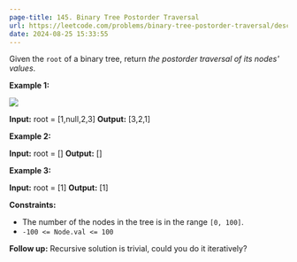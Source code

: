 ```yaml
---
page-title: 145. Binary Tree Postorder Traversal
url: https://leetcode.com/problems/binary-tree-postorder-traversal/description/?envType=daily-question&envId=2024-08-25
date: 2024-08-25 15:33:55
---
```

Given the `root` of a binary tree, return *the postorder traversal of its nodes' values*.

**Example 1:**

![](https://assets.leetcode.com/uploads/2020/08/28/pre1.jpg)

**Input:** root = \[1,null,2,3\]
**Output:** \[3,2,1\]

**Example 2:**

**Input:** root = \[\]
**Output:** \[\]

**Example 3:**

**Input:** root = \[1\]
**Output:** \[1\]

**Constraints:**

-   The number of the nodes in the tree is in the range `[0, 100]`.
-   `-100 <= Node.val <= 100`

**Follow up:** Recursive solution is trivial, could you do it iteratively?